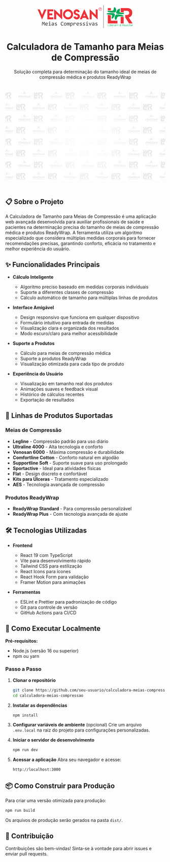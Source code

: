 <div align="center">
  <img src="img/LOGOTIPO.png" alt="Logotipo da Aplicação" width="300"/>
  <h1>Calculadora de Tamanho para Meias de Compressão</h1>
  <p>Solução completa para determinação do tamanho ideal de meias de compressão médica e produtos ReadyWrap</p>
  <img src="img/IMAGEM DE TELA DE FUNDO.png" alt="Exemplo de medições" style="max-width: 100%; border-radius: 8px; margin: 20px 0;"/>
</div>

## 📋 Sobre o Projeto

A Calculadora de Tamanho para Meias de Compressão é uma aplicação web avançada desenvolvida para auxiliar profissionais de saúde e pacientes na determinação precisa do tamanho de meias de compressão médica e produtos ReadyWrap. A ferramenta utiliza um algoritmo especializado que considera múltiplas medidas corporais para fornecer recomendações precisas, garantindo conforto, eficácia no tratamento e melhor experiência do usuário.

## ✨ Funcionalidades Principais

- **Cálculo Inteligente**
  - Algoritmo preciso baseado em medidas corporais individuais
  - Suporte a diferentes classes de compressão
  - Cálculo automático de tamanho para múltiplas linhas de produtos

- **Interface Amigável**
  - Design responsivo que funciona em qualquer dispositivo
  - Formulário intuitivo para entrada de medidas
  - Visualização clara e organizada dos resultados
  - Modo escuro/claro para melhor acessibilidade

- **Suporte a Produtos**
  - Cálculo para meias de compressão médica
  - Suporte a produtos ReadyWrap
  - Visualização otimizada para cada tipo de produto

- **Experiência do Usuário**
  - Visualização em tamanho real dos produtos
  - Animações suaves e feedback visual
  - Histórico de cálculos recentes
  - Exportação de resultados

## 🧦 Linhas de Produtos Suportadas

### Meias de Compressão
- **Legline** - Compressão padrão para uso diário
- **Ultraline 4000** - Alta tecnologia e conforto
- **Venosan 6000** - Máxima compressão e durabilidade
- **Comfortline Cotton** - Conforto natural em algodão
- **Supportline Soft** - Suporte suave para uso prolongado
- **Sportactive** - Ideal para atividades físicas
- **Flat** - Design discreto e confortável
- **Kits para Úlceras** - Tratamento especializado
- **AES** - Tecnologia avançada de compressão

### Produtos ReadyWrap
- **ReadyWrap Standard** - Para compressão personalizável
- **ReadyWrap Plus** - Com tecnologia avançada de ajuste

## 🛠️ Tecnologias Utilizadas

- **Frontend**
  - React 19 com TypeScript
  - Vite para desenvolvimento rápido
  - Tailwind CSS para estilização
  - React Icons para ícones
  - React Hook Form para validação
  - Framer Motion para animações

- **Ferramentas**
  - ESLint e Prettier para padronização de código
  - Git para controle de versão
  - GitHub Actions para CI/CD

## 🚀 Como Executar Localmente

**Pré-requisitos:**
- Node.js (versão 16 ou superior)
- npm ou yarn

### Passo a Passo

1. **Clonar o repositório**
   ```bash
   git clone https://github.com/seu-usuario/calculadora-meias-compressao.git
   cd calculadora-meias-compressao
   ```

2. **Instalar as dependências**
   ```bash
   npm install
   ```

3. **Configurar variáveis de ambiente** (opcional)
   Crie um arquivo `.env.local` na raiz do projeto para configurações personalizadas.

4. **Iniciar o servidor de desenvolvimento**
   ```bash
   npm run dev
   ```

5. **Acessar a aplicação**
   Abra seu navegador e acesse:
   ```
   http://localhost:3000
   ```

## 📦 Como Construir para Produção

Para criar uma versão otimizada para produção:

```bash
npm run build
```

Os arquivos de produção serão gerados na pasta `dist/`.

## 🤝 Contribuição

Contribuições são bem-vindas! Sinta-se à vontade para abrir issues e enviar pull requests.
